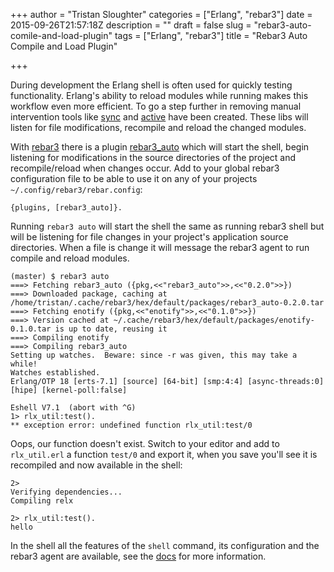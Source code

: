 +++
author = "Tristan Sloughter"
categories = ["Erlang", "rebar3"]
date = 2015-09-26T21:57:18Z
description = ""
draft = false
slug = "rebar3-auto-comile-and-load-plugin"
tags = ["Erlang", "rebar3"]
title = "Rebar3 Auto Compile and Load Plugin"

+++

During development the Erlang shell is often used for quickly testing functionality. Erlang's ability to reload modules while running makes this workflow even more efficient. To go a step further in removing manual intervention tools like [sync]() and [active]() have been created. These libs will listen for file modifications, recompile and reload the changed modules. 

With [rebar3](http://rebar3.org) there is a plugin [rebar3_auto](https://hex.pm/packages/rebar3_auto) which will start the shell, begin listening for modifications in the source directories of the project and recompile/reload when changes occur. Add to your global rebar3 configuration file to be able to use it on any of your projects `~/.config/rebar3/rebar.config`:

```
{plugins, [rebar3_auto]}.
```

Running `rebar3 auto` will start the shell the same as running rebar3 shell but will be listening for file changes in your project's application source directories. When a file is change it will message the rebar3 agent to run compile and reload modules.

```
(master) $ rebar3 auto                       
===> Fetching rebar3_auto ({pkg,<<"rebar3_auto">>,<<"0.2.0">>})
===> Downloaded package, caching at /home/tristan/.cache/rebar3/hex/default/packages/rebar3_auto-0.2.0.tar
===> Fetching enotify ({pkg,<<"enotify">>,<<"0.1.0">>})
===> Version cached at ~/.cache/rebar3/hex/default/packages/enotify-0.1.0.tar is up to date, reusing it
===> Compiling enotify
===> Compiling rebar3_auto
Setting up watches.  Beware: since -r was given, this may take a while!
Watches established.
Erlang/OTP 18 [erts-7.1] [source] [64-bit] [smp:4:4] [async-threads:0] [hipe] [kernel-poll:false]

Eshell V7.1  (abort with ^G)
1> rlx_util:test().
** exception error: undefined function rlx_util:test/0
```
Oops, our function doesn't exist. Switch to your editor and add to `rlx_util.erl` a function `test/0` and export it, when you save you'll see it is recompiled and now available in the shell: 

```
2> 
Verifying dependencies...
Compiling relx

2> rlx_util:test().
hello
```

In the shell all the features of the `shell` command, its configuration and the rebar3 agent are available, see the [docs](http://www.rebar3.org/docs/commands#shell) for more information.


